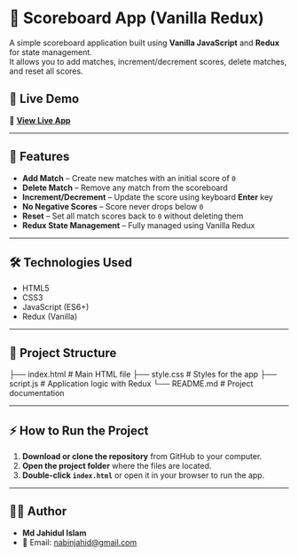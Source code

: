 # 🎯 Scoreboard App (Vanilla Redux)

A simple scoreboard application built using **Vanilla JavaScript** and **Redux** for state management.  
It allows you to add matches, increment/decrement scores, delete matches, and reset all scores.

## 🚀 Live Demo
🔗 **[View Live App](https://think-in-a-redux-way.netlify.app/)**

---

## 📌 Features
- **Add Match** – Create new matches with an initial score of `0`
- **Delete Match** – Remove any match from the scoreboard
- **Increment/Decrement** – Update the score using keyboard **Enter** key
- **No Negative Scores** – Score never drops below `0`
- **Reset** – Set all match scores back to `0` without deleting them
- **Redux State Management** – Fully managed using Vanilla Redux

---

## 🛠️ Technologies Used
- HTML5
- CSS3
- JavaScript (ES6+)
- Redux (Vanilla)

---

## 📂 Project Structure
├── index.html # Main HTML file
├── style.css # Styles for the app
├── script.js # Application logic with Redux
└── README.md # Project documentation


---

## ⚡ How to Run the Project
1. **Download or clone the repository** from GitHub to your computer.
2. **Open the project folder** where the files are located.
3. **Double-click `index.html`** or open it in your browser to run the app.


---

## 🧑‍💻 Author
- **Md Jahidul Islam**  
- 📧 Email: [nabinjahid@gmail.com](mailto:nabinjahid@gmail.com)